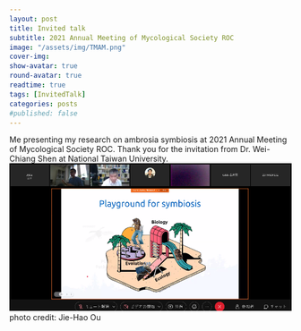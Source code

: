 ```yaml
---
layout: post
title: Invited talk
subtitle: 2021 Annual Meeting of Mycological Society ROC
image: "/assets/img/TMAM.png" 
cover-img:
show-avatar: true
round-avatar: true
readtime: true
tags: [InvitedTalk]
categories: posts
#published: false
---
```


Me presenting my research on ambrosia symbiosis at 2021 Annual Meeting of Mycological Society ROC. 
Thank you for the invitation from Dr. Wei-Chiang Shen at National Taiwan University.
![](/assets/img/TMAM.png)
photo credit: Jie-Hao Ou
